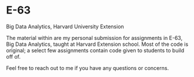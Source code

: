 # E-63
Big Data Analytics, Harvard University Extension 

The material within are my personal submission for assignments in E-63, Big Data Analytics, taught at Harvard Extension school. Most of the code is original; a select few assignments contain code given to students to build off of. 

Feel free to reach out to me if you have any questions or concerns. 
